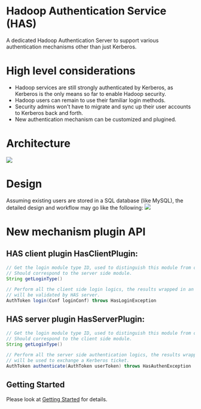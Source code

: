 # Hadoop Authentication Service (HAS)
A dedicated Hadoop Authentication Server to support various authentication mechanisms other than just Kerberos.

# High level considerations
* Hadoop services are still strongly authenticated by Kerberos, as Kerberos is the only means so far to enable Hadoop security.
* Hadoop users can remain to use their familiar login methods.
* Security admins won't have to migrate and sync up their user accounts to Kerberos back and forth.
* New authentication mechanism can be customized and plugined.

# Architecture
![](https://github.com/apache/directory-kerby/tree/trunk/has-project/docs/has-overall.png)

# Design
Assuming existing users are stored in a SQL database (like MySQL), the detailed design and workflow may go like the following:
![](https://github.com/apache/directory-kerby/tree/trunk/has-project/docs/has-design.png)

# New mechanism plugin API

## HAS client plugin HasClientPlugin:

```Java
// Get the login module type ID, used to distinguish this module from others. 
// Should correspond to the server side module.
String getLoginType()

// Perform all the client side login logics, the results wrapped in an AuthToken, 
// will be validated by HAS server.
AuthToken login(Conf loginConf) throws HasLoginException
```

## HAS server plugin HasServerPlugin:

```Java
// Get the login module type ID, used to distinguish this module from others. 
// Should correspond to the client side module.
String getLoginType()

// Perform all the server side authentication logics, the results wrapped in an AuthToken, 
// will be used to exchange a Kerberos ticket.
AuthToken authenticate(AuthToken userToken) throws HasAuthenException
```

## Getting Started
Please look at [Getting Started](https://github.com/apache/directory-kerby/blob/has-project/has/doc/has-start.md) for details.
